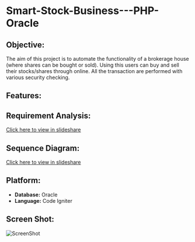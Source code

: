 # Smart-Stock-Business---PHP-Oracle

## Objective:
The aim of this project is to automate the functionality of a brokerage house (where shares can be bought or sold). Using this users can buy and sell their stocks/shares through online. All the transaction are performed with various security checking.

## Features:

## Requirement Analysis:
[Click here to view in slideshare](http://www.slideshare.net/tasnimmohiuddin/requirement-analysis-smart-stock-business)

## Sequence Diagram:
[Click here to view in slideshare](http://www.slideshare.net/tasnimmohiuddin/sequence-diagram-smart-stock-business)


## Platform:
* **Database:** Oracle
* **Language:** Code Igniter

## Screen Shot:

![ScreenShot](https://drive.google.com/file/d/0B-imJKBX1jx3aEVxTHIyV0FndnM/view?usp=sharing)
